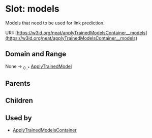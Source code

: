 
# Slot: models


Models that need to be used for link prediction.

URI: [https://w3id.org/neat/applyTrainedModelsContainer__models](https://w3id.org/neat/applyTrainedModelsContainer__models)


## Domain and Range

None &#8594;  <sub>0..\*</sub> [ApplyTrainedModel](ApplyTrainedModel.md)

## Parents


## Children


## Used by

 * [ApplyTrainedModelsContainer](ApplyTrainedModelsContainer.md)
